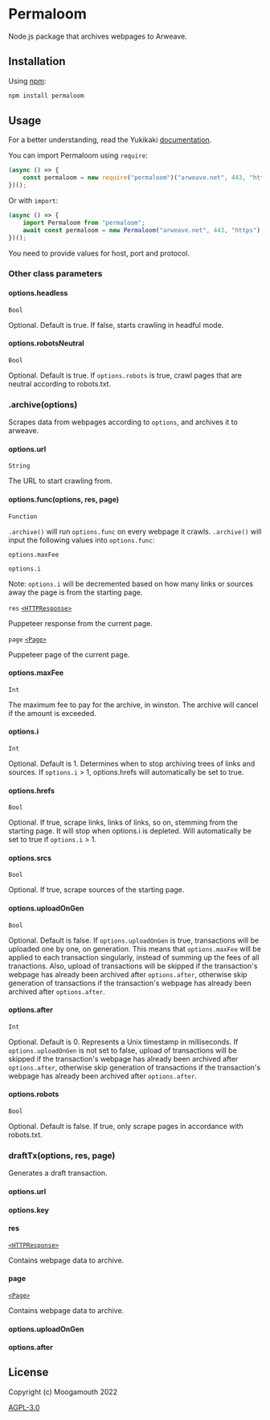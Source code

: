 # Permaloom
Node.js package that archives webpages to Arweave.

## Installation
Using [npm](https://www.npmjs.com/):

```bash
npm install permaloom
```

## Usage

For a better understanding, read the Yukikaki [documentation](https://github.com/Moogamouth/Yukikaki#readme).

You can import Permaloom using `require`:
```js
(async () => {
    const permaloom = new require("permaloom")("arweave.net", 443, "https");
})();
```

Or with `import`:
```js
(async () => {
    import Permaloom from "permaloom";
    await const permaloom = new Permaloom("arweave.net", 443, "https");
})();
```

You need to provide values for host, port and protocol.

### Other class parameters

#### options.headless
`Bool`

Optional. Default is true. If false, starts crawling in headful mode.

#### options.robotsNeutral
`Bool`

Optional. Default is true. If `options.robots` is true, crawl pages that are neutral according to robots.txt.

### .archive(options)
Scrapes data from webpages according to `options`, and archives it to arweave.

#### options.url
`String`

The URL to start crawling from.

#### options.func(options, res, page)
`Function`

`.archive()` will run `options.func` on every webpage it crawls. `.archive()` will input the following values into `options.func`:

`options.maxFee`

`options.i`

Note: `options.i` will be decremented based on how many links or sources away the page is from the starting page.

`res`
[`<HTTPResponse>`](https://pptr.dev/api/puppeteer.httpresponse)

Puppeteer response from the current page.

`page`
[`<Page>`](https://pptr.dev/api/puppeteer.page)

Puppeteer page of the current page.

#### options.maxFee
`Int`

The maximum fee to pay for the archive, in winston. The archive will cancel if the amount is exceeded.

#### options.i
`Int`

Optional. Default is 1. Determines when to stop archiving trees of links and sources. If `options.i` > 1, options.hrefs will automatically be set to true.

#### options.hrefs
`Bool`

Optional. If true, scrape links, links of links, so on, stemming from the starting page. It will stop when options.i is depleted. Will automatically be set to true if `options.i` > 1.

#### options.srcs
`Bool`

Optional. If true, scrape sources of the starting page.

#### options.uploadOnGen
`Bool`

Optional. Default is false. If `options.uploadOnGen` is true, transactions will be uploaded one by one, on generation. This means that `options.maxFee` will be applied to each transaction singularly, instead of summing up the fees of all tranactions. Also, upload of transactions will be skipped if the transaction's webpage has already been archived after `options.after`, otherwise skip generation of transactions if the transaction's webpage has already been archived after `options.after`.

#### options.after
`Int`

Optional. Default is 0. Represents a Unix timestamp in milliseconds. If `options.uploadOnGen` is not set to false, upload of transactions will be skipped if the transaction's webpage has already been archived after `options.after`, otherwise skip generation of transactions if the transaction's webpage has already been archived after `options.after`.

#### options.robots
`Bool`

Optional. Default is false. If true, only scrape pages in accordance with robots.txt.

### draftTx(options, res, page)
Generates a draft transaction.

#### options.url

#### options.key

#### res
[`<HTTPResponse>`](https://pptr.dev/api/puppeteer.httpresponse)

Contains webpage data to archive.

#### page
[`<Page>`](https://pptr.dev/api/puppeteer.page)

Contains webpage data to archive.

#### options.uploadOnGen

#### options.after

## License

Copyright (c) Moogamouth 2022

[AGPL-3.0](https://choosealicense.com/licenses/agpl-3.0/)